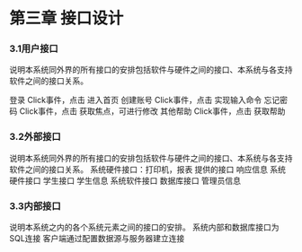 #                      第三章 接口设计

### 3.1用户接口

说明本系统同外界的所有接口的安排包括软件与硬件之间的接口、本系统与各支持软件之间的接口关系。

登录 Click事件，点击 进入首页 
创建账号 Click事件，点击 实现输入命令 
忘记密码 Click事件，点击 获取焦点，可进行修改 
其他帮助 Click事件，点击 获取帮助 

### 3.2外部接口

说明本系统同外界的所有接口的安排包括软件与硬件之间的接口、本系统与各支持软件之间的接口关系。 
  系统硬件接口：打印机，报表 
  提供的接口 响应信息 
  系统硬件接口 学生接口 学生信息 
  系统软件接口 数据库接口 管理员信息

### 3.3内部接口

说明本系统之内的各个系统元素之间的接口的安排。 
 系统内部和数据库接口为SQL连接 
 客户端通过配置数据源与服务器建立连接
